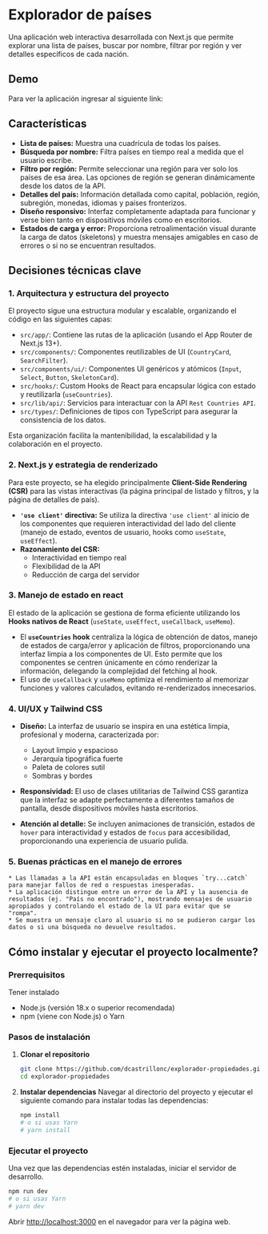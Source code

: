 # Explorador de países

Una aplicación web interactiva desarrollada con Next.js que permite explorar una lista de países, buscar por nombre, filtrar por región y ver detalles específicos de cada nación.

## Demo

Para ver la aplicación ingresar al siguiente link:

## Características

* **Lista de países:** Muestra una cuadrícula de todas los países.
* **Búsqueda por nombre:** Filtra países en tiempo real a medida que el usuario escribe.
* **Filtro por región:** Permite seleccionar una región para ver solo los países de esa área. Las opciones de región se generan dinámicamente desde los datos de la API.
* **Detalles del país:** Información detallada como capital, población, región, subregión, monedas, idiomas y países fronterizos.
* **Diseño responsivo:** Interfaz completamente adaptada para funcionar y verse bien tanto en dispositivos móviles como en escritorios.
* **Estados de carga y error:** Proporciona retroalimentación visual durante la carga de datos (skeletons) y muestra mensajes amigables en caso de errores o si no se encuentran resultados.

## Decisiones técnicas clave

### 1. Arquitectura y estructura del proyecto

El proyecto sigue una estructura modular y escalable, organizando el código en las siguientes capas:

* `src/app/`: Contiene las rutas de la aplicación (usando el App Router de Next.js 13+).
* `src/components/`: Componentes reutilizables de UI (`CountryCard`, `SearchFilter`).
* `src/components/ui/`: Componentes UI genéricos y atómicos (`Input`, `Select`, `Button`, `SkeletonCard`).
* `src/hooks/`: Custom Hooks de React para encapsular lógica con estado y reutilizarla (`useCountries`).
* `src/lib/api/`: Servicios para interactuar con la API `Rest Countries API`.
* `src/types/`: Definiciones de tipos con TypeScript para asegurar la consistencia de los datos.

Esta organización facilita la mantenibilidad, la escalabilidad y la colaboración en el proyecto.

### 2. Next.js y estrategia de renderizado

Para este proyecto, se ha elegido principalmente **Client-Side Rendering (CSR)** para las vistas interactivas (la página principal de listado y filtros, y la página de detalles de país).

* **`'use client'` directiva:** Se utiliza la directiva `'use client'` al inicio de los componentes que requieren interactividad del lado del cliente (manejo de estado, eventos de usuario, hooks como `useState`, `useEffect`).
* **Razonamiento del CSR:**
    - Interactividad en tiempo real
    - Flexibilidad de la API
    - Reducción de carga del servidor

### 3. Manejo de estado en react

El estado de la aplicación se gestiona de forma eficiente utilizando los **Hooks nativos de React** (`useState`, `useEffect`, `useCallback`, `useMemo`).

* El **`useCountries` hook** centraliza la lógica de obtención de datos, manejo de estados de carga/error y aplicación de filtros, proporcionando una interfaz limpia a los componentes de UI. Esto permite que los componentes se centren únicamente en cómo renderizar la información, delegando la complejidad del fetching al hook.
* El uso de `useCallback` y `useMemo` optimiza el rendimiento al memorizar funciones y valores calculados, evitando re-renderizados innecesarios.

### 4. UI/UX y Tailwind CSS

* **Diseño:** La interfaz de usuario se inspira en una estética limpia, profesional y moderna, caracterizada por:
    - Layout limpio y espacioso
    - Jerarquía tipográfica fuerte
    - Paleta de colores sutil
    - Sombras y bordes 

* **Responsividad:** El uso de clases utilitarias de Tailwind CSS garantiza que la interfaz se adapte perfectamente a diferentes tamaños de pantalla, desde dispositivos móviles hasta escritorios.
* **Atención al detalle:** Se incluyen animaciones de transición, estados de `hover` para interactividad y estados de `focus` para accesibilidad, proporcionando una experiencia de usuario pulida.

### 5. Buenas prácticas en el manejo de errores

    * Las llamadas a la API están encapsuladas en bloques `try...catch` para manejar fallos de red o respuestas inesperadas.
    * La aplicación distingue entre un error de la API y la ausencia de resultados (ej. "País no encontrado"), mostrando mensajes de usuario apropiados y controlando el estado de la UI para evitar que se "rompa".
    * Se muestra un mensaje claro al usuario si no se pudieron cargar los datos o si una búsqueda no devuelve resultados.

## Cómo instalar y ejecutar el proyecto localmente?

### Prerrequisitos

Tener instalado

* Node.js (versión 18.x o superior recomendada)
* npm (viene con Node.js) o Yarn

### Pasos de instalación

1.  **Clonar el repositorio**

    ```bash
    git clone https://github.com/dcastrillonc/explorador-propiedades.git
    cd explorador-propiedades
    ```

2.  **Instalar dependencias**
    Navegar al directorio del proyecto y ejecutar el siguiente comando para instalar todas las dependencias:

    ```bash
    npm install
    # o si usas Yarn
    # yarn install
    ```

### Ejecutar el proyecto

Una vez que las dependencias estén instaladas, iniciar el servidor de desarrollo.

```bash
npm run dev
# o si usas Yarn
# yarn dev
```

Abrir [http://localhost:3000](http://localhost:3000) en el navegador para ver la página web.
